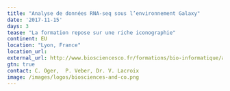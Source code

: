 ```yaml
---
title: "Analyse de données RNA-seq sous l’environnement Galaxy"
date: '2017-11-15'
days: 3
tease: "La formation repose sur une riche iconographie"
continent: EU
location: "Lyon, France"
location_url:
external_url: http://www.biosciencesco.fr/formations/bio-informatique/analyse-des-donnees-rna-seq-sous-lenvironnement-galaxy/
gtn: true
contact: C. Oger,  P. Veber, Dr. V. Lacroix
image: /images/logos/biosciences-and-co.png
---
```

